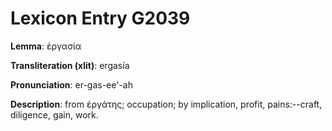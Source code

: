# Lexicon Entry G2039

**Lemma**: ἐργασία

**Transliteration (xlit)**: ergasía

**Pronunciation**: er-gas-ee'-ah

**Description**:
from ἐργάτης; occupation; by implication, profit, pains:--craft, diligence, gain, work.
